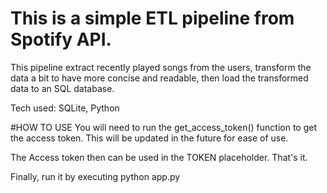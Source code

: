 # This is a simple ETL pipeline from Spotify API.
This pipeline extract recently played songs from the users, transform the data a bit to have more concise and readable, then load the transformed data to an SQL database.

Tech used: SQLite, Python

#HOW TO USE
You will need to run the get_access_token() function to get the access token. This will be updated in the future for ease of use.

The Access token then can be used in the TOKEN placeholder. That's it.

Finally, run it by executing python app.py
